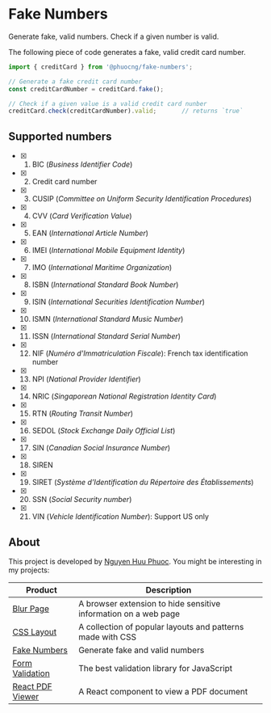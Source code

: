 # Fake Numbers
Generate fake, valid numbers. Check if a given number is valid.

The following piece of code generates a fake, valid credit card number.

~~~ javascript
import { creditCard } from '@phuocng/fake-numbers';

// Generate a fake credit card number
const creditCardNumber = creditCard.fake();

// Check if a given value is a valid credit card nunber
creditCard.check(creditCardNumber).valid;       // returns `true`
~~~

## Supported numbers

* [x] 01. BIC (_Business Identifier Code_)
* [x] 02. Credit card number
* [x] 03. CUSIP (_Committee on Uniform Security Identification Procedures_)
* [x] 04. CVV (_Card Verification Value_)
* [x] 05. EAN (_International Article Number_)
* [x] 06. IMEI (_International Mobile Equipment Identity_)
* [x] 07. IMO (_International Maritime Organization_)
* [x] 08. ISBN (_International Standard Book Number_)
* [x] 09. ISIN (_International Securities Identification Number_)
* [x] 10. ISMN (_International Standard Music Number_)
* [x] 11. ISSN (_International Standard Serial Number_)
* [x] 12. NIF (_Numéro d'Immatriculation Fiscale_): French tax identification number
* [x] 13. NPI (_National Provider Identifier_)
* [x] 14. NRIC (_Singaporean National Registration Identity Card_)
* [x] 15. RTN (_Routing Transit Number_)
* [x] 16. SEDOL (_Stock Exchange Daily Official List_)
* [x] 17. SIN (_Canadian Social Insurance Number_)
* [x] 18. SIREN
* [x] 19. SIRET (_Système d’Identification du Répertoire des Établissements_)
* [x] 20. SSN (_Social Security number_)
* [x] 21. VIN (_Vehicle Identification Number_): Support US only

## About

This project is developed by [Nguyen Huu Phuoc](https://twitter.com/nghuuphuoc).
You might be interesting in my projects:

| Product                                           | Description                                                       |
|---------------------------------------------------|-------------------------------------------------------------------|
| [Blur Page](https://blur.page)                    | A browser extension to hide sensitive information on a web page   |
| [CSS Layout](https://csslayout.io)                | A collection of popular layouts and patterns made with CSS        |
| [Fake Numbers](https://fakenumbers.io)            | Generate fake and valid numbers                                   |
| [Form Validation](https://formvalidation.io)      | The best validation library for JavaScript                        |
| [React PDF Viewer](https://react-pdf-viewer.dev)  | A React component to view a PDF document                          |
